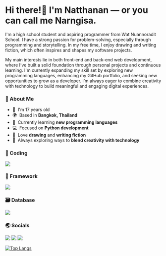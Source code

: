Hi there!👋 I'm Natthanan — or you can call me Narngisa.
=========================

I'm a high school student and aspiring programmer from Wat Nuannoradit School. I have a strong passion for problem-solving, especially through programming and storytelling. In my free time, I enjoy drawing and writing fiction, which often inspires and shapes my software projects.

My main interests lie in both front-end and back-end web development, where I’ve built a solid foundation through personal projects and continuous learning. I'm currently expanding my skill set by exploring new programming languages, enhancing my GitHub portfolio, and seeking new opportunities to grow as a developer. I’m always eager to combine creativity with technology to build meaningful and engaging digital experiences.

### 📌 About Me

* 📅  I'm 17 years old  
* 🌍  Based in **Bangkok, Thailand**  
* 🧠  Currently learning **new programming languages**  
* 💻  Focused on **Python development**  
* 🎨  Love **drawing** and **writing fiction**  
* 🌱  Always exploring ways to **blend creativity with technology**

### 🔰 Coding

<p align="left">
<a href="https://skillicons.dev"><img src="https://skillicons.dev/icons?i=py,html,css,js,ts" /></a>
</p>

### 📖 Framework
<p align="left">
<a href="https://skillicons.dev"><img src="https://skillicons.dev/icons?i=react,next,expressjs" /></a>
</p>

### 🗃️ Database

<p align="left">
<a href="https://skillicons.dev"><img src="https://skillicons.dev/icons?i=mysql,mongodb,postgresql" /></a>
</p>

### 🌏 Socials

<p align="left">
<a href="https://discord.com/users/Narngisa"><img src="https://skillicons.dev/icons?i=discord" /></a>
<a href="https://www.x.com/Narngisa"><img src="https://skillicons.dev/icons?i=twitter" /></a>
<a href="https://www.github.com/Narngisalnw"><img src="https://skillicons.dev/icons?i=github" /></a>
</p>

[![Top Langs](https://github-readme-stats.vercel.app/api/top-langs/?username=Narngisa&layout=compact&theme=dark)](https://github.com/Narngisalnw/github-readme-stats)
